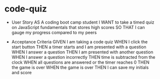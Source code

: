 # code-quiz

* User Story
AS A coding boot camp student
I WANT to take a timed quiz on JavaScript fundamentals that stores high scores
SO THAT I can gauge my progress compared to my peers
 
* Acceptance Criteria
GIVEN I am taking a code quiz
WHEN I click the start button
THEN a timer starts and I am presented with a question
WHEN I answer a question
THEN I am presented with another question
WHEN I answer a question incorrectly
THEN time is subtracted from the clock
WHEN all questions are answered or the timer reaches 0
THEN the game is over
WHEN the game is over
THEN I can save my initials and score
